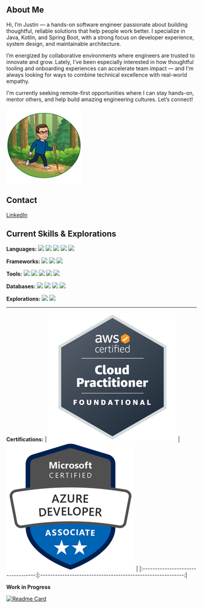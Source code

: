 ## About Me

Hi, I’m Justin — a hands-on software engineer passionate about building thoughtful, reliable solutions that help people work better. I specialize in Java, Kotlin, and Spring Boot, with a strong focus on developer experience, system design, and maintainable architecture.

I’m energized by collaborative environments where engineers are trusted to innovate and grow.
Lately, I've been especially interested in how thoughtful tooling and onboarding experiences can accelerate team impact — and I'm always looking for ways to combine technical excellence with real-world empathy.

I'm currently seeking remote-first opportunities where I can stay hands-on, mentor others, and help build amazing engineering cultures.
Let’s connect!


<img style="height:200px; width: auto; align: right; right: 0;" src="/images/hiking.png" alt="Profile Image" />

## Contact

[LinkedIn](https://www.linkedin.com/in/justinkishbaugh/)

## Current Skills & Explorations

**Languages:** ![](https://img.shields.io/badge/Java-informational?style=plastic&logo=openjdk&logoColor=white&color=365a3f) ![](https://img.shields.io/badge/Kotlin-informational?style=plastic&logo=kotlin&logoColor=white&color=365a3f) ![](https://img.shields.io/badge/Groovy-informational?style=plastic&logo=apachegroovy&logoColor=white&color=365a3f) ![](https://img.shields.io/badge/Javascript-informational?style=plastic&logo=JavaScript&logoColor=white&color=365a3f) ![](https://img.shields.io/badge/C%23-informational?style=plastic&logo=csharp&logoColor=white&color=365a3f) 

**Frameworks:** ![](https://img.shields.io/badge/Spring-informational?style=plastic&logo=Spring&logoColor=white&color=5A5136) ![](https://img.shields.io/badge/React-informational?style=plastic&logo=React&logoColor=white&color=5A5136) ![](https://img.shields.io/badge/Angular-informational?style=plastic&logo=Angular&logoColor=white&color=5A5136) 

**Tools:**  ![](https://img.shields.io/badge/ArgoCd-informational?style=plastic&logo=argo&logoColor=white&color=F4A731) ![](https://img.shields.io/badge/OpenShift-informational?style=plastic&logo=redhatopenshift&logoColor=white&color=F4A731) ![](https://img.shields.io/badge/NewRelic-informational?style=plastic&logo=newrelic&logoColor=white&color=F4A731) ![](https://img.shields.io/badge/Jenkins-informational?style=plastic&logo=jenkins&logoColor=white&color=F4A731) ![](https://img.shields.io/badge/AWS-informational?style=plastic&logo=amazonwebservices&logoColor=white&color=F4A731)

**Databases:** ![](https://img.shields.io/badge/SQL-informational?style=plastic&logo=Microsoft-SQL-Server&logoColor=white&color=363f5a) ![](https://img.shields.io/badge/MySql-informational?style=plastic&logo=MySQL&logoColor=white&color=363f5a) ![](https://img.shields.io/badge/Redis-informational?style=plastic&logo=redis&logoColor=white&color=363f5a) ![](https://img.shields.io/badge/Mongodb-informational?style=plastic&logo=mongodb&logoColor=white&color=363f5a) 

**Explorations:** ![](https://img.shields.io/badge/Rust-informational?style=plastic&logo=Rust&logoColor=white&color=5a3651) ![](https://img.shields.io/badge/Go-informational?style=plastic&logo=Go&logoColor=white&color=5a3651) 

---

**Certifications:**
| ![AWS Badge](/images/awsbadge.png) | ![Azure Badge](/images/azure-developer-associate-600x600.png) |
|:----------------------------------:|:-----------------------------------------------------------:|

__Work in Progress__

[![Readme Card](https://github-readme-stats.vercel.app/api/pin/?username=jkishbaugh&repo=computationalThinkingForKids)](https://github.com/jkishbaugh/computationalThinkingForKids)
